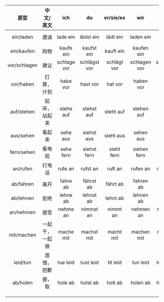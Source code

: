 |     原型     |   中文/英文    |     ich     |      du      |  er/sie/es  |     wir      |     ihr     |   sie/Sie    |
| :----------: | :------------: | :---------: | :----------: | :---------: | :----------: | :---------: | :----------: |
|  ein/laden   |      邀请      |  lade ein   |  lädst ein   |  lädt ein   |  laden ein   |  ladt ein   |  laden ein   |
|  ein/kaufen  |      购物      |  kaufe ein  |  kaufst ein  |  kauft ein  |  kaufen ein  |  kauft ein  |  kaufen ein  |
| vor/schlagen |      建议      | schlage vor | schlägst vor | schlägt vor | schlagen vor | schlagt vor | schlagen vor |
|  vor/haben   |   打算，计划   |  habe vor   |   hast vor   |   hat vor   |  haben vor   |  habt vor   |  haben vor   |
|  auf/stehen  |  起床，站起来  |  stehe auf  |  stehst auf  |  steht auf  |  stehen auf  |  steht auf  |  stehen auf  |
|  aus/sehen   |     看起来     |  sehe aus   |  siehst aus  |  sieht aus  |  sehen aus   |  seht aus   |  sehen aus   |
|  fern/sehen  |     看电视     |  sehe fern  | siehst fern  | sieht fern  | siehen fern  |  seht fern  |  sehen fern  |
|   an/rufen   |     打电话     |   rufe an   |   rufst an   |   ruft an   |   rufen an   |   ruft an   |   rufen an   |
|  ab/fahren   |      离开      |  fahre ab   |  fährst ab   |  fährt ab   |  fahren ab   |  fahrt ab   |  fahren ab   |
|  ab/lehnen   |      拒绝      |  lehne ab   |  lehnst ab   |  lehnt ab   |  lehnen ab   |  lehnt ab   |  lehnen ab   |
|  an/nehmen   |      接受      |  nehme an   |  nimmst an   |  nimmt an   |  nehmen an   |  nehmt an   |  nehmen an   |
|  mit/machen  | 一起干，一起做 |  mache mit  |  machst mit  |  macht mit  |  machen mit  |  macht mit  |  machen mit  |
|   leid/tun   |   遗憾，抱歉   |  tue leid   |  tust leid   |  tit leid   |   tun leid   |  tut leid   |   tun leid   |
|   ab/holen   |     接，取     |   hole ab   |   holst ab   |   holt ab   |   holen ab   |   holt ab   |   holen ab   |
|              |                |             |              |             |              |             |              |
|              |                |             |              |             |              |             |              |
|              |                |             |              |             |              |             |              |

